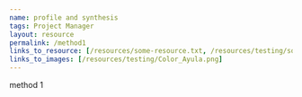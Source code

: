 ```yaml
---
name: profile and synthesis
tags: Project Manager
layout: resource
permalink: /method1
links_to_resource: [/resources/some-resource.txt, /resources/testing/some-other-resource.txt]
links_to_images: [/resources/testing/Color_Ayula.png]
---
```


method 1
